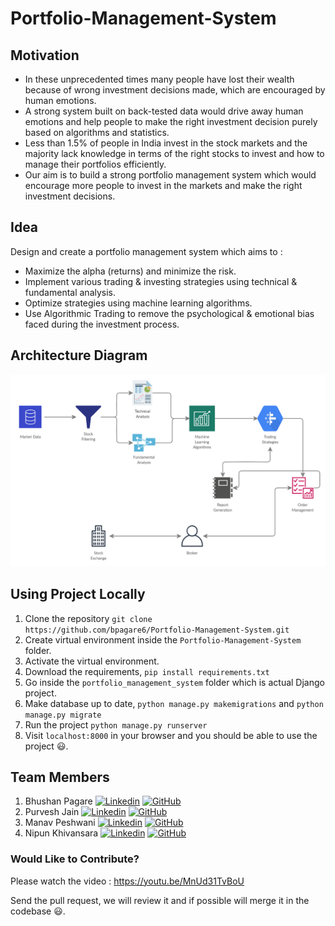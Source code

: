 # Portfolio-Management-System

## Motivation
- In these unprecedented times many people have lost their wealth because of wrong investment decisions made, which are encouraged by human emotions.
- A strong system built on back-tested data would drive away human emotions and help people to make the right investment decision purely based on algorithms and statistics.
- Less than 1.5% of people in India invest in the stock markets and the majority lack knowledge in terms of the right stocks to invest and how to manage their portfolios efficiently. 
- Our aim is to build a strong portfolio management system which would encourage more people to invest in the markets and make the right investment decisions.

## Idea
Design and create a portfolio management system which aims to :
- Maximize the alpha (returns) and minimize the risk.
- Implement various trading & investing strategies using technical & fundamental analysis.
- Optimize strategies using machine learning algorithms.
- Use Algorithmic Trading to remove the psychological & emotional bias faced during the investment process.

## Architecture Diagram
![](./images/Architecture-Diagram.png)

## Using Project Locally
1. Clone the repository `git clone https://github.com/bpagare6/Portfolio-Management-System.git`
2. Create virtual environment inside the `Portfolio-Management-System` folder.
3. Activate the virtual environment.
4. Download the requirements, `pip install requirements.txt`
5. Go inside the `portfolio_management_system` folder which is actual Django project.
6. Make database up to date, `python manage.py makemigrations` and `python manage.py migrate`
7. Run the project `python manage.py runserver`
8. Visit `localhost:8000` in your browser and you should be able to use the project :smiley:.

## Team Members
1. Bhushan Pagare [![Linkedin](https://i.stack.imgur.com/gVE0j.png)](https://www.linkedin.com/in/bpagare6) [![GitHub](https://i.stack.imgur.com/tskMh.png)](https://github.com/bpagare6)
2. Purvesh Jain [![Linkedin](https://i.stack.imgur.com/gVE0j.png)](https://www.linkedin.com/in/purvesh-jain-035727155/) [![GitHub](https://i.stack.imgur.com/tskMh.png)](https://github.com/purvesh314)
3. Manav Peshwani [![Linkedin](https://i.stack.imgur.com/gVE0j.png)](https://www.linkedin.com/in/manavpeshwani/) [![GitHub](https://i.stack.imgur.com/tskMh.png)](https://github.com/manavpeshwani)
4. Nipun Khivansara [![Linkedin](https://i.stack.imgur.com/gVE0j.png)](https://www.linkedin.com/in/nipun-khivansara-152bb8199/) [![GitHub](https://i.stack.imgur.com/tskMh.png)](https://github.com/Nipunkhivansara)

### Would Like to Contribute?
Please watch the video : https://youtu.be/MnUd31TvBoU

Send the pull request, we will review it and if possible will merge it in the codebase :smiley:.